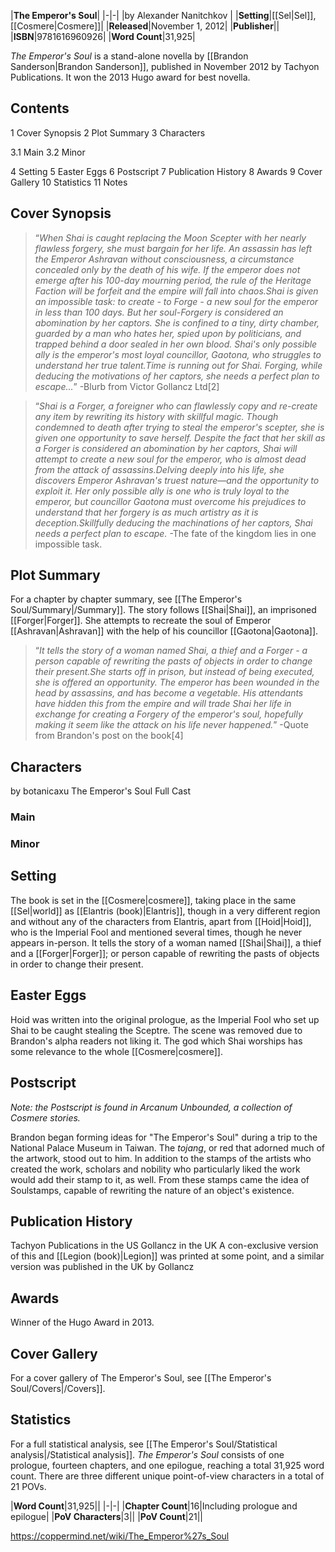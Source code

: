 |**The Emperor's Soul**|
|-|-|
|by  Alexander Nanitchkov |
|**Setting**|[[Sel\|Sel]], [[Cosmere\|Cosmere]]|
|**Released**|November 1, 2012|
|**Publisher**||
|**ISBN**|9781616960926|
|**Word Count**|31,925|

*The Emperor's Soul* is a stand-alone novella by [[Brandon Sanderson\|Brandon Sanderson]], published in November 2012 by Tachyon Publications. It won the 2013 Hugo award for best novella.

## Contents

1 Cover Synopsis
2 Plot Summary
3 Characters

3.1 Main
3.2 Minor


4 Setting
5 Easter Eggs
6 Postscript
7 Publication History
8 Awards
9 Cover Gallery
10 Statistics
11 Notes


## Cover Synopsis
>“*When Shai is caught replacing the Moon Scepter with her nearly flawless forgery, she must bargain for her life. An assassin has left the Emperor Ashravan without consciousness, a circumstance concealed only by the death of his wife. If the emperor does not emerge after his 100-day mourning period, the rule of the Heritage Faction will be forfeit and the empire will fall into chaos.Shai is given an impossible task: to create - to Forge - a new soul for the emperor in less than 100 days. But her soul-Forgery is considered an abomination by her captors. She is confined to a tiny, dirty chamber, guarded by a man who hates her, spied upon by politicians, and trapped behind a door sealed in her own blood. Shai's only possible ally is the emperor's most loyal councillor, Gaotona, who struggles to understand her true talent.Time is running out for Shai. Forging, while deducing the motivations of her captors, she needs a perfect plan to escape...*”
\-Blurb from Victor Gollancz Ltd[2]


>“*Shai is a Forger, a foreigner who can flawlessly copy and re-create any item by rewriting its history with skillful magic. Though condemned to death after trying to steal the emperor's scepter, she is given one opportunity to save herself. Despite the fact that her skill as a Forger is considered an abomination by her captors, Shai will attempt to create a new soul for the emperor, who is almost dead from the attack of assassins.Delving deeply into his life, she discovers Emperor Ashravan's truest nature—and the opportunity to exploit it. Her only possible ally is one who is truly loyal to the emperor, but councillor Gaotona must overcome his prejudices to understand that her forgery is as much artistry as it is deception.Skillfully deducing the machinations of her captors, Shai needs a perfect plan to escape.*
\-The fate of the kingdom lies in one impossible task.


## Plot Summary
For a chapter by chapter summary, see [[The Emperor's Soul/Summary\|/Summary]].
The story follows [[Shai\|Shai]], an imprisoned [[Forger\|Forger]]. She attempts to recreate the soul of Emperor [[Ashravan\|Ashravan]] with the help of his councillor [[Gaotona\|Gaotona]].

>“*It tells the story of a woman named Shai, a thief and a Forger - a person capable of rewriting the pasts of objects in order to change their present.She starts off in prison, but instead of being executed, she is offered an opportunity. The emperor has been wounded in the head by assassins, and has become a vegetable. His attendants have hidden this from the empire and will trade Shai her life in exchange for creating a Forgery of the emperor's soul, hopefully making it seem like the attack on his life never happened.*”
\-Quote from Brandon's post on the book[4]


## Characters
 by  botanicaxu  The Emperor's Soul Full Cast
### Main

### Minor

## Setting
The book is set in the [[Cosmere\|cosmere]], taking place in the same [[Sel\|world]] as [[Elantris (book)\|Elantris]], though in a very different region and without any of the characters from Elantris, apart from [[Hoid\|Hoid]], who is the Imperial Fool and mentioned several times, though he never appears in-person. It tells the story of a woman named [[Shai\|Shai]], a thief and a [[Forger\|Forger]]; or person capable of rewriting the pasts of objects in order to change their present.

## Easter Eggs
Hoid was written into the original prologue, as the Imperial Fool who set up Shai to be caught stealing the Sceptre. The scene was removed due to Brandon's alpha readers not liking it.
The god which Shai worships has some relevance to the whole [[Cosmere\|cosmere]].

## Postscript
*Note: the Postscript is found in Arcanum Unbounded, a collection of Cosmere stories.*

Brandon began forming ideas for "The Emperor's Soul" during a trip to the National Palace Museum in Taiwan. The *tojang*, or red  that adorned much of the artwork, stood out to him. In addition to the stamps of the artists who created the work, scholars and nobility who particularly liked the work would add their stamp to it, as well. From these stamps came the idea of Soulstamps, capable of rewriting the nature of an object's existence.

## Publication History
Tachyon Publications in the US
Gollancz in the UK
A con-exclusive version of this and [[Legion (book)\|Legion]] was printed at some point, and a similar version was published in the UK by Gollancz

## Awards
Winner of the Hugo Award in 2013.

## Cover Gallery
For a cover gallery of The Emperor's Soul, see [[The Emperor's Soul/Covers\|/Covers]].
## Statistics
For a full statistical analysis, see [[The Emperor's Soul/Statistical analysis\|/Statistical analysis]].
*The Emperor's Soul* consists of one prologue, fourteen chapters, and one epilogue, reaching a total 31,925 word count. There are three different unique point-of-view characters in a total of 21 POVs.

|**Word Count**|31,925||
|-|-|
|**Chapter Count**|16|Including prologue and epilogue|
|**PoV Characters**|3||
|**PoV Count**|21||





https://coppermind.net/wiki/The_Emperor%27s_Soul